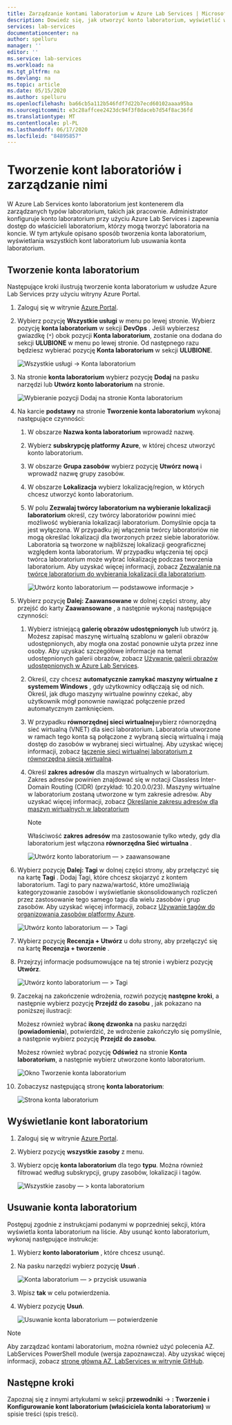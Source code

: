 ```yaml
---
title: Zarządzanie kontami laboratorium w Azure Lab Services | Microsoft Docs
description: Dowiedz się, jak utworzyć konto laboratorium, wyświetlić wszystkie konta laboratorium lub usunąć konto laboratorium w ramach subskrypcji platformy Azure.
services: lab-services
documentationcenter: na
author: spelluru
manager: ''
editor: ''
ms.service: lab-services
ms.workload: na
ms.tgt_pltfrm: na
ms.devlang: na
ms.topic: article
ms.date: 05/15/2020
ms.author: spelluru
ms.openlocfilehash: ba66cb5a112b546fdf7d22b7ecd60102aaaa95ba
ms.sourcegitcommit: e3c28affcee2423dc94f3f8daceb7d54f8ac36fd
ms.translationtype: MT
ms.contentlocale: pl-PL
ms.lasthandoff: 06/17/2020
ms.locfileid: "84895857"
---
```

# <a name="create-and-manage-lab-accounts"></a>Tworzenie kont laboratoriów i zarządzanie nimi
W Azure Lab Services konto laboratorium jest kontenerem dla zarządzanych typów laboratorium, takich jak pracownie. Administrator konfiguruje konto laboratorium przy użyciu Azure Lab Services i zapewnia dostęp do właścicieli laboratorium, którzy mogą tworzyć laboratoria na koncie. W tym artykule opisano sposób tworzenia konta laboratorium, wyświetlania wszystkich kont laboratorium lub usuwania konta laboratorium.

## <a name="create-a-lab-account"></a>Tworzenie konta laboratorium
Następujące kroki ilustrują tworzenie konta laboratorium w usłudze Azure Lab Services przy użyciu witryny Azure Portal. 

1. Zaloguj się w witrynie [Azure Portal](https://portal.azure.com).
2. Wybierz pozycję **Wszystkie usługi** w menu po lewej stronie. Wybierz pozycję **konta laboratorium** w sekcji **DevOps** . Jeśli wybierzesz gwiazdkę (`*`) obok pozycji **Konta laboratorium**, zostanie ona dodana do sekcji **ULUBIONE** w menu po lewej stronie. Od następnego razu będziesz wybierać pozycję **Konta laboratorium** w sekcji **ULUBIONE**.

    ![Wszystkie usługi -> Konta laboratorium](./media/tutorial-setup-lab-account/select-lab-accounts-service.png)
3. Na stronie **konta laboratorium** wybierz pozycję **Dodaj** na pasku narzędzi lub **Utwórz konto laboratorium** na stronie. 

    ![Wybieranie pozycji Dodaj na stronie Konta laboratorium](./media/tutorial-setup-lab-account/add-lab-account-button.png)
4. Na karcie **podstawy** na stronie **Tworzenie konta laboratorium** wykonaj następujące czynności: 
    1. W obszarze **Nazwa konta laboratorium** wprowadź nazwę. 
    2. Wybierz **subskrypcję platformy Azure**, w której chcesz utworzyć konto laboratorium.
    3. W obszarze **Grupa zasobów** wybierz pozycję **Utwórz nową** i wprowadź nazwę grupy zasobów.
    4. W obszarze **Lokalizacja** wybierz lokalizację/region, w których chcesz utworzyć konto laboratorium.
    5. W polu **Zezwalaj twórcy laboratorium na wybieranie lokalizacji laboratorium** określ, czy twórcy laboratoriów powinni mieć możliwość wybierania lokalizacji laboratorium. Domyślnie opcja ta jest wyłączona. W przypadku jej włączenia twórcy laboratoriów nie mogą określać lokalizacji dla tworzonych przez siebie laboratoriów. Laboratoria są tworzone w najbliższej lokalizacji geograficznej względem konta laboratorium. W przypadku włączenia tej opcji twórca laboratorium może wybrać lokalizację podczas tworzenia laboratorium. Aby uzyskać więcej informacji, zobacz [Zezwalanie na twórcę laboratorium do wybierania lokalizacji dla laboratorium](allow-lab-creator-pick-lab-location.md). 

        ![Utwórz konto laboratorium — podstawowe informacje >](./media/how-to-manage-lab-accounts/create-lab-account-basics.png)
5. Wybierz pozycję **Dalej: Zaawansowane** w dolnej części strony, aby przejść do karty **Zaawansowane** , a następnie wykonaj następujące czynności: 
    1. Wybierz istniejącą **galerię obrazów udostępnionych** lub utwórz ją. Możesz zapisać maszynę wirtualną szablonu w galerii obrazów udostępnionych, aby mogła ona zostać ponownie użyta przez inne osoby. Aby uzyskać szczegółowe informacje na temat udostępnionych galerii obrazów, zobacz [Używanie galerii obrazów udostępnionych w Azure Lab Services](how-to-use-shared-image-gallery.md).
    2. Określ, czy chcesz **automatycznie zamykać maszyny wirtualne z systemem Windows** , gdy użytkownicy odłączają się od nich. Określ, jak długo maszyny wirtualne powinny czekać, aby użytkownik mógł ponownie nawiązać połączenie przed automatycznym zamknięciem. 
    3. W przypadku **równorzędnej sieci wirtualnej**wybierz równorzędną sieć wirtualną (VNET) dla sieci laboratorium. Laboratoria utworzone w ramach tego konta są połączone z wybraną siecią wirtualną i mają dostęp do zasobów w wybranej sieci wirtualnej. Aby uzyskać więcej informacji, zobacz [łączenie sieci wirtualnej laboratorium z równorzędną siecią wirtualną](how-to-connect-peer-virtual-network.md).    
    8. Określ **zakres adresów** dla maszyn wirtualnych w laboratorium. Zakres adresów powinien znajdować się w notacji Classless Inter-Domain Routing (CIDR) (przykład: 10.20.0.0/23). Maszyny wirtualne w laboratorium zostaną utworzone w tym zakresie adresów. Aby uzyskać więcej informacji, zobacz [Określanie zakresu adresów dla maszyn wirtualnych w laboratorium](how-to-connect-peer-virtual-network.md#specify-an-address-range-for-vms-in-the-lab-account)  

        > [!NOTE]
        > Właściwość **zakres adresów** ma zastosowanie tylko wtedy, gdy dla laboratorium jest włączona **równorzędna Sieć wirtualna** .

        ![Utwórz konto laboratorium — > zaawansowane](./media/how-to-manage-lab-accounts/create-lab-account-advanced.png)  
6. Wybierz pozycję **Dalej: Tagi** w dolnej części strony, aby przełączyć się na kartę **Tagi** . Dodaj Tagi, które chcesz skojarzyć z kontem laboratorium. Tagi to pary nazwa/wartość, które umożliwiają kategoryzowanie zasobów i wyświetlanie skonsolidowanych rozliczeń przez zastosowanie tego samego tagu dla wielu zasobów i grup zasobów. Aby uzyskać więcej informacji, zobacz [Używanie tagów do organizowania zasobów platformy Azure](../azure-resource-manager/management/tag-resources.md).

    ![Utwórz konto laboratorium — > Tagi](./media/how-to-manage-lab-accounts/create-lab-account-tags.png)
7. Wybierz pozycję **Recenzja + Utwórz** u dołu strony, aby przełączyć się na kartę **Recenzja + tworzenie** . 
4. Przejrzyj informacje podsumowujące na tej stronie i wybierz pozycję **Utwórz**. 

    ![Utwórz konto laboratorium — > Tagi](./media/how-to-manage-lab-accounts/create-lab-account-review-create.png)
5. Zaczekaj na zakończenie wdrożenia, rozwiń pozycję **następne kroki**, a następnie wybierz pozycję **Przejdź do zasobu** , jak pokazano na poniższej ilustracji: 

    Możesz również wybrać **ikonę dzwonka** na pasku narzędzi (**powiadomienia**), potwierdzić, że wdrożenie zakończyło się pomyślnie, a następnie wybierz pozycję **Przejdź do zasobu**. 

    Możesz również wybrać pozycję **Odśwież** na stronie **Konta laboratorium**, a następnie wybierz utworzone konto laboratorium. 

    ![Okno Tworzenie konta laboratorium](./media/tutorial-setup-lab-account/go-to-lab-account.png)    
6. Zobaczysz następującą stronę **konta laboratorium**:

    ![Strona konta laboratorium](./media/tutorial-setup-lab-account/lab-account-page.png)

## <a name="view-lab-accounts"></a>Wyświetlanie kont laboratorium
1. Zaloguj się w witrynie [Azure Portal](https://portal.azure.com).
2. Wybierz pozycję **wszystkie zasoby** z menu. 
3. Wybierz opcję **konta laboratorium** dla tego **typu**. 
    Można również filtrować według subskrypcji, grupy zasobów, lokalizacji i tagów. 

    ![Wszystkie zasoby — > konta laboratorium](./media/how-to-manage-lab-accounts/all-resources-lab-accounts.png)


## <a name="delete-a-lab-account"></a>Usuwanie konta laboratorium
Postępuj zgodnie z instrukcjami podanymi w poprzedniej sekcji, która wyświetla konta laboratorium na liście. Aby usunąć konto laboratorium, wykonaj następujące instrukcje: 

1. Wybierz **konto laboratorium** , które chcesz usunąć. 
2. Na pasku narzędzi wybierz pozycję **Usuń** . 

    ![Konta laboratorium — > przycisk usuwania](./media/how-to-manage-lab-accounts/delete-button.png)
1. Wpisz **tak** w celu potwierdzenia.
1. Wybierz pozycję **Usuń**. 

    ![Usuwanie konta laboratorium — potwierdzenie](./media/how-to-manage-lab-accounts/delete-lab-account-confirmation.png)

> [!NOTE]
> Aby zarządzać kontami laboratorium, można również użyć polecenia AZ. LabServices PowerShell module (wersja zapoznawcza). Aby uzyskać więcej informacji, zobacz [stronę główną AZ. LabServices w witrynie GitHub](https://github.com/Azure/azure-devtestlab/tree/master/samples/ClassroomLabs/Modules/Library).

## <a name="next-steps"></a>Następne kroki
Zapoznaj się z innymi artykułami w sekcji **przewodniki**  ->  **: Tworzenie i Konfigurowanie kont laboratorium (właściciela konta laboratorium)** w spisie treści (spis treści). 